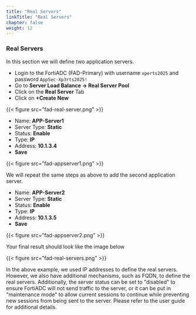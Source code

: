 ```yaml
---
title: "Real Servers"
linkTitle: "Real Servers"
chapter: false
weight: 12
---
```


### **Real Servers**

In this section we will define two application servers. 
- Login to the FortiADC (FAD-Primary) with username ```xperts2025``` and password ```AppSec-Xp3rts2025!```
- Go to **Server Load Balance → Real Server Pool**
- Click on the **Real Server** Tab 
- Click on **+Create New**

{{< figure src="fad-real-server.png" >}}

- Name: **APP-Server1**
- Server Type: **Static**
- Status: **Enable**
- Type: **IP**
- Address: **10.1.3.4**
- **Save**

{{< figure src="fad-appserver1.png" >}}

We will repeat the same steps as above to add the second application server. 

- Name: **APP-Server2**
- Server Type: **Static**
- Status: **Enable**
- Type: **IP**
- Address: **10.1.3.5**
- **Save**

{{< figure src="fad-appserver2.png" >}}

Your final result should look like the image below 

{{< figure src="fad-real-servers.png" >}}

In the above example, we used IP addresses to define the real servers. However, we also have additional mechanisms, such as FQDN, to define the real servers. Additionally, the server status can be set to "disabled" to ensure FortiADC will not send traffic to the server, or it can be put in "maintenance mode" to allow current sessions to continue while preventing new sessions from being sent to the server. Please refer to the user guide for additional details.